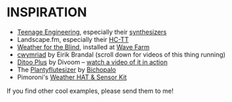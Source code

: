 # INSPIRATION

* [Teenage Engineering](https://teenage.engineering/products), especially their [synthesizers](https://teenage.engineering/products/synthesizers)  
* Landscape.fm, especially their [HC-TT](https://www.landscape.fm/hctt)  
* [Weather for the Blind](https://weatherfortheblind.org/), installed at [Wave Farm](https://wavefarm.org/ta/archive/works/g7yqrm)
* [cwymriad](https://hackaday.io/project/184029-cwymriad) by Eirik Brandal (scroll down for videos of this thing running)  
* [Ditoo Plus](https://www.divoom.com/products/divoom-ditooplus) by Divoom – [watch a video of it in action](https://www.instagram.com/reel/CQbrhCUjXcG)  
* The [Plantyflutesizer](https://www.instagram.com/p/B-ppZAIh-hw/) by [Bichopalo](https://www.instagram.com/_bichopalo_/)  
* Pimoroni's [Weather HAT & Sensor Kit](https://shop.pimoroni.com/products/weather-hat?variant=39672186765395)  

If you find other cool examples, please send them to me!

